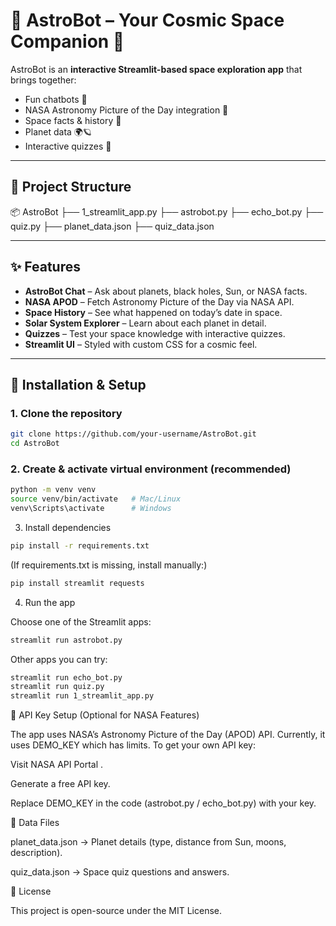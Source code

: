 # 🌌 AstroBot – Your Cosmic Space Companion 🚀  

AstroBot is an **interactive Streamlit-based space exploration app** that brings together:  
- Fun chatbots 🤖  
- NASA Astronomy Picture of the Day integration 📸  
- Space facts & history 📅  
- Planet data 🌍🪐  
- Interactive quizzes 🧠  

---

## 📂 Project Structure  

📦 AstroBot
├── 1_streamlit_app.py 
├── astrobot.py 
├── echo_bot.py
├── quiz.py 
├── planet_data.json 
├── quiz_data.json

---

## ✨ Features  

- **AstroBot Chat** – Ask about planets, black holes, Sun, or NASA facts.  
- **NASA APOD** – Fetch Astronomy Picture of the Day via NASA API.  
- **Space History** – See what happened on today’s date in space.  
- **Solar System Explorer** – Learn about each planet in detail.  
- **Quizzes** – Test your space knowledge with interactive quizzes.  
- **Streamlit UI** – Styled with custom CSS for a cosmic feel.  

---

## 🚀 Installation & Setup  

### 1. Clone the repository  
```bash
git clone https://github.com/your-username/AstroBot.git
cd AstroBot

```
### 2. Create & activate virtual environment (recommended)
```bash
python -m venv venv
source venv/bin/activate   # Mac/Linux
venv\Scripts\activate      # Windows
```

3. Install dependencies
```bash
pip install -r requirements.txt
```

(If requirements.txt is missing, install manually:)
```bash
pip install streamlit requests

```

4. Run the app

Choose one of the Streamlit apps:
```bash
streamlit run astrobot.py

```
Other apps you can try:
```bash
streamlit run echo_bot.py
streamlit run quiz.py
streamlit run 1_streamlit_app.py
```
🔑 API Key Setup (Optional for NASA Features)

The app uses NASA’s Astronomy Picture of the Day (APOD) API.
Currently, it uses DEMO_KEY which has limits.
To get your own API key:

Visit NASA API Portal
.

Generate a free API key.

Replace DEMO_KEY in the code (astrobot.py / echo_bot.py) with your key.

📖 Data Files

planet_data.json → Planet details (type, distance from Sun, moons, description).

quiz_data.json → Space quiz questions and answers.

📜 License

This project is open-source under the MIT License.
